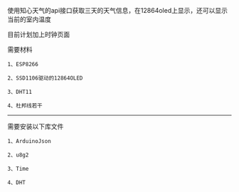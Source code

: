 使用知心天气的api接口获取三天的天气信息，在12864oled上显示，还可以显示当前的室内温度

目前计划加上时钟页面

需要材料

	1、ESP8266
	
	2、SSD1106驱动的12864OLED
	
	3、DHT11
	
	4、杜邦线若干
_________

需要安装以下库文件

	1、ArduinoJson
	
	2、u8g2
	
	3、Time
	
	4、DHT
	
